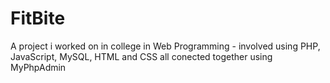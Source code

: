 # FitBite
A project i worked on in college in Web Programming - involved using PHP, JavaScript, MySQL, HTML and CSS all conected together using MyPhpAdmin 
